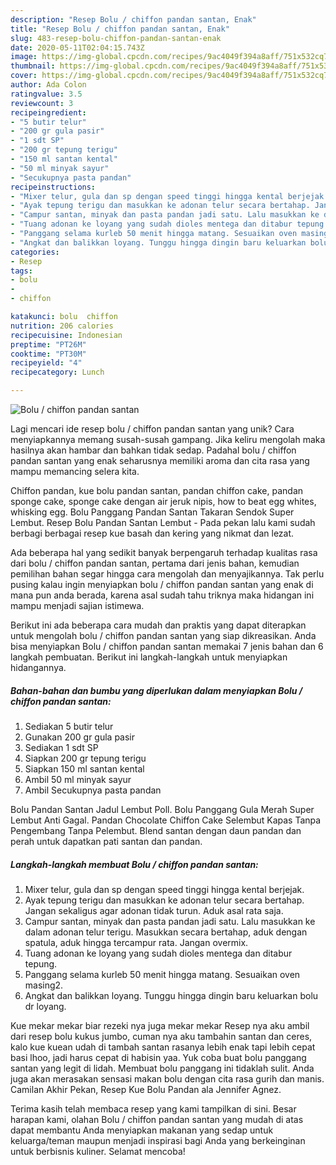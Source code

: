 ```yaml
---
description: "Resep Bolu / chiffon pandan santan, Enak"
title: "Resep Bolu / chiffon pandan santan, Enak"
slug: 483-resep-bolu-chiffon-pandan-santan-enak
date: 2020-05-11T02:04:15.743Z
image: https://img-global.cpcdn.com/recipes/9ac4049f394a8aff/751x532cq70/bolu-chiffon-pandan-santan-foto-resep-utama.jpg
thumbnail: https://img-global.cpcdn.com/recipes/9ac4049f394a8aff/751x532cq70/bolu-chiffon-pandan-santan-foto-resep-utama.jpg
cover: https://img-global.cpcdn.com/recipes/9ac4049f394a8aff/751x532cq70/bolu-chiffon-pandan-santan-foto-resep-utama.jpg
author: Ada Colon
ratingvalue: 3.5
reviewcount: 3
recipeingredient:
- "5 butir telur"
- "200 gr gula pasir"
- "1 sdt SP"
- "200 gr tepung terigu"
- "150 ml santan kental"
- "50 ml minyak sayur"
- "Secukupnya pasta pandan"
recipeinstructions:
- "Mixer telur, gula dan sp dengan speed tinggi hingga kental berjejak."
- "Ayak tepung terigu dan masukkan ke adonan telur secara bertahap. Jangan sekaligus agar adonan tidak turun. Aduk asal rata saja."
- "Campur santan, minyak dan pasta pandan jadi satu. Lalu masukkan ke dalam adonan telur terigu. Masukkan secara bertahap, aduk dengan spatula, aduk hingga tercampur rata. Jangan overmix."
- "Tuang adonan ke loyang yang sudah dioles mentega dan ditabur tepung."
- "Panggang selama kurleb 50 menit hingga matang. Sesuaikan oven masing2."
- "Angkat dan balikkan loyang. Tunggu hingga dingin baru keluarkan bolu dr loyang."
categories:
- Resep
tags:
- bolu
- 
- chiffon

katakunci: bolu  chiffon 
nutrition: 206 calories
recipecuisine: Indonesian
preptime: "PT26M"
cooktime: "PT30M"
recipeyield: "4"
recipecategory: Lunch

---
```



![Bolu / chiffon pandan santan](https://img-global.cpcdn.com/recipes/9ac4049f394a8aff/751x532cq70/bolu-chiffon-pandan-santan-foto-resep-utama.jpg)

Lagi mencari ide resep bolu / chiffon pandan santan yang unik? Cara menyiapkannya memang susah-susah gampang. Jika keliru mengolah maka hasilnya akan hambar dan bahkan tidak sedap. Padahal bolu / chiffon pandan santan yang enak seharusnya memiliki aroma dan cita rasa yang mampu memancing selera kita.

Chiffon pandan, kue bolu pandan santan, pandan chiffon cake, pandan sponge cake, sponge cake dengan air jeruk nipis, how to beat egg whites, whisking egg. Bolu Panggang Pandan Santan Takaran Sendok Super Lembut. Resep Bolu Pandan Santan Lembut - Pada pekan lalu kami sudah berbagi berbagai resep kue basah dan kering yang nikmat dan lezat.

Ada beberapa hal yang sedikit banyak berpengaruh terhadap kualitas rasa dari bolu / chiffon pandan santan, pertama dari jenis bahan, kemudian pemilihan bahan segar hingga cara mengolah dan menyajikannya. Tak perlu pusing kalau ingin menyiapkan bolu / chiffon pandan santan yang enak di mana pun anda berada, karena asal sudah tahu triknya maka hidangan ini mampu menjadi sajian istimewa.


Berikut ini ada beberapa cara mudah dan praktis yang dapat diterapkan untuk mengolah bolu / chiffon pandan santan yang siap dikreasikan. Anda bisa menyiapkan Bolu / chiffon pandan santan memakai 7 jenis bahan dan 6 langkah pembuatan. Berikut ini langkah-langkah untuk menyiapkan hidangannya.

<!--inarticleads1-->

##### Bahan-bahan dan bumbu yang diperlukan dalam menyiapkan Bolu / chiffon pandan santan:

1. Sediakan 5 butir telur
1. Gunakan 200 gr gula pasir
1. Sediakan 1 sdt SP
1. Siapkan 200 gr tepung terigu
1. Siapkan 150 ml santan kental
1. Ambil 50 ml minyak sayur
1. Ambil Secukupnya pasta pandan


Bolu Pandan Santan Jadul Lembut Poll. Bolu Panggang Gula Merah Super Lembut Anti Gagal. Pandan Chocolate Chiffon Cake Selembut Kapas Tanpa Pengembang Tanpa Pelembut. Blend santan dengan daun pandan dan perah untuk dapatkan pati santan dan pandan. 

<!--inarticleads2-->

##### Langkah-langkah membuat Bolu / chiffon pandan santan:

1. Mixer telur, gula dan sp dengan speed tinggi hingga kental berjejak.
1. Ayak tepung terigu dan masukkan ke adonan telur secara bertahap. Jangan sekaligus agar adonan tidak turun. Aduk asal rata saja.
1. Campur santan, minyak dan pasta pandan jadi satu. Lalu masukkan ke dalam adonan telur terigu. Masukkan secara bertahap, aduk dengan spatula, aduk hingga tercampur rata. Jangan overmix.
1. Tuang adonan ke loyang yang sudah dioles mentega dan ditabur tepung.
1. Panggang selama kurleb 50 menit hingga matang. Sesuaikan oven masing2.
1. Angkat dan balikkan loyang. Tunggu hingga dingin baru keluarkan bolu dr loyang.


Kue mekar mekar biar rezeki nya juga mekar mekar Resep nya aku ambil dari resep bolu kukus jumbo, cuman nya aku tambahin santan dan ceres, kalo kue kuean udah di tambah santan rasanya lebih enak tapi lebih cepat basi lhoo, jadi harus cepat di habisin yaa. Yuk coba buat bolu panggang santan yang legit di lidah. Membuat bolu panggang ini tidaklah sulit. Anda juga akan merasakan sensasi makan bolu dengan cita rasa gurih dan manis. Camilan Akhir Pekan, Resep Kue Bolu Pandan ala Jennifer Agnez. 

Terima kasih telah membaca resep yang kami tampilkan di sini. Besar harapan kami, olahan Bolu / chiffon pandan santan yang mudah di atas dapat membantu Anda menyiapkan makanan yang sedap untuk keluarga/teman maupun menjadi inspirasi bagi Anda yang berkeinginan untuk berbisnis kuliner. Selamat mencoba!
